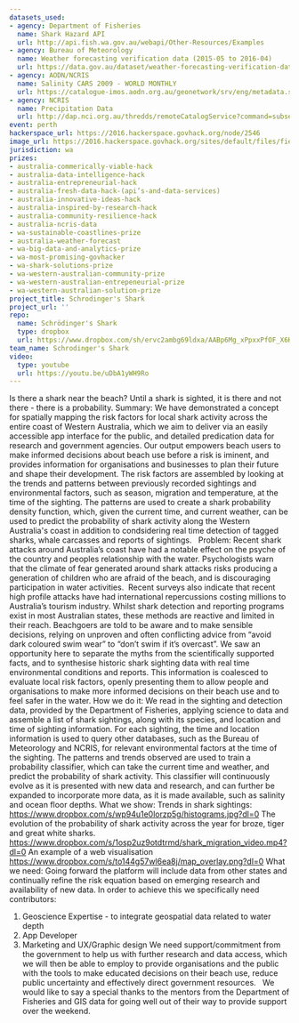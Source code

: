 ```yaml
---
datasets_used:
- agency: Department of Fisheries
  name: Shark Hazard API
  url: http://api.fish.wa.gov.au/webapi/Other-Resources/Examples
- agency: Bureau of Meteorology
  name: Weather forecasting verification data (2015-05 to 2016-04)
  url: https://data.gov.au/dataset/weather-forecasting-verification-data-2015-05-to-2016-04
- agency: AODN/NCRIS
  name: Salinity CARS 2009 - WORLD MONTHLY
  url: https://catalogue-imos.aodn.org.au/geonetwork/srv/eng/metadata.show?uuid=d9302a48-57b1-41c2-a0dc-78bd00dd5e4b
- agency: NCRIS
  name: Precipitation Data
  url: http://dap.nci.org.au/thredds/remoteCatalogService?command=subset&catalog=http%3A//dapds00.nci.org.au/thredds/catalogs/rr9/emast_tern-climate-emast-anuclimate-0_01deg-v1m0_aus-mon-land-prec-e_01-1970_2012.xml&dataset=eMAST_ANUClimate_mon_prec_v1m0_1970_2012_agg
event: perth
hackerspace_url: https://2016.hackerspace.govhack.org/node/2546
image_url: https://2016.hackerspace.govhack.org/sites/default/files/field/image/SchrodingersShark.jpg
jurisdiction: wa
prizes:
- australia-commerically-viable-hack
- australia-data-intelligence-hack
- australia-entrepreneurial-hack
- australia-fresh-data-hack-(api’s-and-data-services)
- australia-innovative-ideas-hack
- australia-inspired-by-research-hack
- australia-community-resilience-hack
- australia-ncris-data
- wa-sustainable-coastlines-prize
- australia-weather-forecast
- wa-big-data-and-analytics-prize
- wa-most-promising-govhacker
- wa-shark-solutions-prize
- wa-western-australian-community-prize
- wa-western-australian-entrepeneurial-prize
- wa-western-australian-solution-prize
project_title: Schrodinger's Shark
project_url: ''
repo:
  name: Schrödinger's Shark
  type: dropbox
  url: https://www.dropbox.com/sh/ervc2ambg69ldxa/AABp6Mg_xPpxxPfOF_X6Kuima?dl=0
team_name: Schrodinger's Shark
video:
  type: youtube
  url: https://youtu.be/uDbA1yWH9Ro
---
```


Is there a shark near the beach? Until a shark is sighted, it is there and not there - there is a probability.
Summary:
We have demonstrated a concept for spatially mapping the risk factors for local shark activity across the entire coast of Western Australia, which we aim to deliver via an easily accessible app interface for the public, and detailed predication data for research and government agencies. Our output empowers beach users to make informed decisions about beach use before a risk is iminent, and provides information for organisations and businesses to plan their future and shape their development.
The risk factors are assembled by looking at the trends and patterns between previously recorded sightings and environmental factors, such as season, migration and temperature, at the time of the sighting. The patterns are used to create a shark probability density function, which, given the current time, and current weather, can be used to predict the probability of shark activity along the Western Australia's coast in addition to condsidering real time detection of tagged sharks, whale carcasses and reports of sightings.
 
Problem:
Recent shark attacks around Australia’s coast have had a notable effect on the psyche of the country and peoples relationship with the water. Psychologists warn that the climate of fear generated around shark attacks risks producing a generation of children who are afraid of the beach, and is discouraging participation in water activities.  Recent surveys also indicate that recent high profile attacks have had international repercussions costing millions to Australia’s tourism industry.
Whilst shark detection and reporting programs exist in most Australian states, these methods are reactive and limited in their reach. Beachgoers are told to be aware and to make sensible decisions, relying on unproven and often conflicting advice from “avoid dark coloured swim wear” to “don’t swim if it’s overcast”.
We saw an opportunity here to separate the myths from the scientifically supported facts, and to synthesise historic shark sighting data with real time environmental conditions and reports. This information is coalesced to evaluate local risk factors, openly presenting them to allow people and organisations to make more informed decisions on their beach use and to feel safer in the water.
How we do it:
We read in the sighting and detection data, provided by the Department of Fisheries, applying science to data and assemble a list of shark sightings, along with its species, and location and time of sighting information. For each sighting, the time and location information is used to query other databases, such as the Bureau of Meteorology and NCRIS, for relevant environmental factors at the time of the sighting. The patterns and trends observed are used to train a probability classifier, which can take the current time and weather, and predict the probability of shark activity. This classifier will continuously evolve as it is presented with new data and research, and can further be expanded to incorporate more data, as it is made available, such as salinity and ocean floor depths.
What we show:
Trends in shark sightings: 
https://www.dropbox.com/s/wp94u1e0lorzp5g/histograms.jpg?dl=0
The evolution of the probability of shark activity across the year for broze, tiger and great white sharks.
https://www.dropbox.com/s/1osp2uz9otdtrmd/shark_migration_video.mp4?dl=0
An example of a web visualisation
https://www.dropbox.com/s/to144g57wl6ea8j/map_overlay.png?dl=0
What we need:
Going forward the platform will include data from other states and continually refine the risk equation based on emerging research and availability of new data.
In order to achieve this we specifically need contributors:
1. Geoscience Expertise - to integrate geospatial data related to water depth
2. App Developer
3. Marketing and UX/Graphic design
We need support/commitment from the government to help us with further research and data access, which we will then be able to employ to provide organisations and the public with the tools to make educated decisions on their beach use, reduce public uncertainty and effectively direct government resources.
 
We would like to say a special thanks to the mentors from the Department of Fisheries and GIS data for going well out of their way to provide support over the weekend.